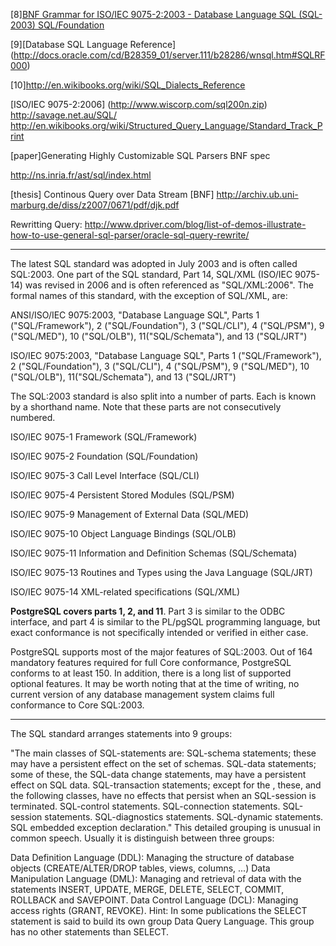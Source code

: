 [8][BNF Grammar for ISO/IEC 9075-2:2003 - Database Language SQL (SQL-2003) SQL/Foundation](http://savage.net.au/SQL/sql-2003-2.bnf.html)

[9][Database SQL Language Reference] (http://docs.oracle.com/cd/B28359_01/server.111/b28286/wnsql.htm#SQLRF000)

[10]http://en.wikibooks.org/wiki/SQL_Dialects_Reference


[ISO/IEC 9075-2:2006] (http://www.wiscorp.com/sql200n.zip)
http://savage.net.au/SQL/
http://en.wikibooks.org/wiki/Structured_Query_Language/Standard_Track_Print

[paper]Generating Highly Customizable SQL Parsers
BNF spec

http://ns.inria.fr/ast/sql/index.html

[thesis] Continous Query over Data Stream [BNF]
http://archiv.ub.uni-marburg.de/diss/z2007/0671/pdf/djk.pdf

Rewritting Query:
http://www.dpriver.com/blog/list-of-demos-illustrate-how-to-use-general-sql-parser/oracle-sql-query-rewrite/



------------------


The latest SQL standard was adopted in July 2003 and is often called SQL:2003. One part of the SQL standard, Part 14, SQL/XML (ISO/IEC 9075-14) was revised in 2006 and is often referenced as "SQL/XML:2006". The formal names of this standard, with the exception of SQL/XML, are:


ANSI/ISO/IEC 9075:2003, "Database Language SQL", Parts 1 ("SQL/Framework"), 2 ("SQL/Foundation"), 3 ("SQL/CLI"), 4 ("SQL/PSM"), 9 ("SQL/MED"), 10 ("SQL/OLB"), 11("SQL/Schemata"), and 13 ("SQL/JRT")


ISO/IEC 9075:2003, "Database Language SQL", Parts 1 ("SQL/Framework"), 2 ("SQL/Foundation"), 3 ("SQL/CLI"), 4 ("SQL/PSM"), 9 ("SQL/MED"), 10 ("SQL/OLB"), 11("SQL/Schemata"), and 13 ("SQL/JRT")



The SQL:2003 standard is also split into a number of parts. Each is known by a shorthand name. Note that these parts are not consecutively numbered.

ISO/IEC 9075-1 Framework (SQL/Framework)

ISO/IEC 9075-2 Foundation (SQL/Foundation)

ISO/IEC 9075-3 Call Level Interface (SQL/CLI)

ISO/IEC 9075-4 Persistent Stored Modules (SQL/PSM)

ISO/IEC 9075-9 Management of External Data (SQL/MED)

ISO/IEC 9075-10 Object Language Bindings (SQL/OLB)

ISO/IEC 9075-11 Information and Definition Schemas (SQL/Schemata)

ISO/IEC 9075-13 Routines and Types using the Java Language (SQL/JRT)

ISO/IEC 9075-14 XML-related specifications (SQL/XML)

**PostgreSQL covers parts 1, 2, and 11**. Part 3 is similar to the ODBC interface, and part 4 is similar to the PL/pgSQL programming language, but exact conformance is not specifically intended or verified in either case.

PostgreSQL supports most of the major features of SQL:2003. Out of 164 mandatory features required for full Core conformance, PostgreSQL conforms to at least 150. In addition, there is a long list of supported optional features. It may be worth noting that at the time of writing, no current version of any database management system claims full conformance to Core SQL:2003.



----------

The SQL standard arranges statements into 9 groups:

"The main classes of SQL-statements are:
SQL-schema statements; these may have a persistent effect on the set of schemas.
SQL-data statements; some of these, the SQL-data change statements, may have a persistent effect on SQL data.
SQL-transaction statements; except for the <commit statement>, these, and the following classes, have no effects that persist when an SQL-session is terminated.
SQL-control statements.
SQL-connection statements.
SQL-session statements.
SQL-diagnostics statements.
SQL-dynamic statements.
SQL embedded exception declaration."
This detailed grouping is unusual in common speech. Usually it is distinguish between three groups:

Data Definition Language (DDL): Managing the structure of database objects (CREATE/ALTER/DROP tables, views, columns, ...)
Data Manipulation Language (DML): Managing and retrieval of data with the statements INSERT, UPDATE, MERGE, DELETE, SELECT, COMMIT, ROLLBACK and SAVEPOINT.
Data Control Language (DCL): Managing access rights (GRANT, REVOKE).
Hint: In some publications the SELECT statement is said to build its own group Data Query Language. This group has no other statements than SELECT.

